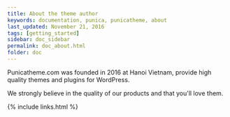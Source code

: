 ```yaml
---
title: About the theme author
keywords: documentation, punica, punicatheme, about
last_updated: November 21, 2016
tags: [getting_started]
sidebar: doc_sidebar
permalink: doc_about.html
folder: doc
---
```


Punicatheme.com was founded in 2016 at Hanoi Vietnam, provide high quality themes and plugins for WordPress.

We strongly believe in the quality of our products and that you'll love them.

{% include links.html %}
